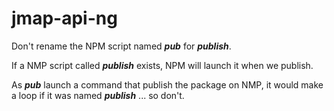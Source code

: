 # jmap-api-ng

Don't rename the NPM script named ***pub*** for ***publish***.

If a NMP script called ***publish*** exists, NPM will launch it when we publish.

As ***pub*** launch a command that publish the package on NMP, it would make a loop if it was named ***publish*** ... so don't.
